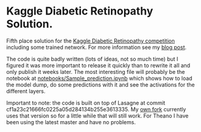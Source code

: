 # Kaggle Diabetic Retinopathy Solution.
Fifth place solution for the [Kaggle Diabetic Retinopathy competition](https://www.kaggle.com/c/diabetic-retinopathy-detection/) including some trained network. For more information see my [blog post](http://jeffreydf.github.io/diabetic-retinopathy-detection/).

The code is quite badly written (lots of ideas, not so much time) but I figured it was more important to release it quickly than to rewrite it all and only publish it weeks later. The most interesting file will probably be the notebook at 
[notebooks/Sample_prediction.ipynb](https://github.com/JeffreyDF/kaggle_diabetic_retinopathy/blob/master/notebooks/Sample_prediction.ipynb) which shows how to load the model dump, do some predictions with it and see the activations for the different layers.

Important to note: the code is built on top of Lasagne at commit cf1a23c21666fc0225a05d284134b255e3613335. My [own fork](https://github.com/JeffreyDF/Lasagne) currently uses that version so for a little while that will still work. For Theano I have been using the latest master and have no problems.

